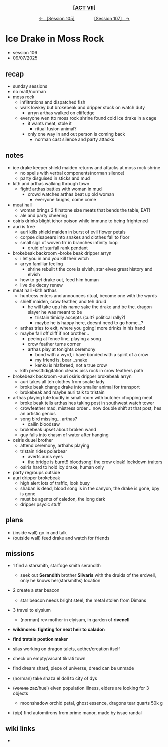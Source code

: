 
<div align="center">
  <h3 align="center"><a href="https://github.com/h-griffin/dnd-notes/blob/main/grimmhaus/act-VII" >[ACT VII]</a></h3>
  <p align="center">
    <a href="https://github.com/h-griffin/dnd-notes/blob/main/grimmhaus/act-VII/25-08-27.md" >&larr; &nbsp; [Session 105]</a>
    &nbsp;&nbsp;&nbsp;&nbsp;&nbsp;&nbsp;&nbsp;&nbsp;&nbsp;&nbsp;&nbsp;&nbsp;&nbsp;&nbsp;
    <a href="https://github.com/h-griffin/dnd-notes/blob/main/grimmhaus/act-VII/25-09-14.md" >[Session 107] &nbsp; &rarr;</a>
  </p>
</div>

# Ice Drake in Moss Rock
- session 106
- 09/07/2025

## recap
- sunday sessions
- no matt/norman
- moss rock
    - infiltrations and dispatched fish
    - walk lowkey but brokebeak and dripper stuck on watch duty
        - arryn arthas walked on cliffedge
    - everyone wen tto moss rock shrine found cold ice drake in a cage
        - it wants meat, stole it
            - ritual fusion animal?
        - only one way in and out person is coming back
            - norman cast silence and party attacks

## notes
- ice drake keeper shield maiden returns and attacks at moss rock shrine
    - no spells with verbal components(norman silence)
    - party disguised in sticks and mud
- kith and arthas walking through town
    - fight! arthas battles with woman in mud
        - crowd watches arthas beat up old woman
            - everyone laughs, come come
- meat hall
    - woman brings 2 flinstone size meats that bends the table, EAT!
    - ale and party cheering
- osiris drinks blight ichor poison while immune to being frightened
- auri is free
    - auri kills shield maiden in burst of evil flower petals
    - corpse disapears into snakes and clothes fall to floor
    - small sigil of woven trr in branches infinity loop
        - druid of starfall rank pendant
- brokebeak backroom -broke beak dripper arryn
    - i let you in and you kill their witch
    - arryn familiar feeling
        - shrine rebuilt t the core is elvish, star elves great history and elvish
    - how to get drake out, feed him human
    - live die decay renew
- meat hall -kith arthas
    - huntress enters and announces ritual, become one with the wyrds
    - shielf maiden, crow feather, and teh druid
        - he will take upu his name sake the drake and be the. dragon slayer he was meant to be
            - tristain timidly accepts  (cult? political rally?)
            - maybe he is happy here, doesnt need to go home...?
    - arthas tries to exit, where you going! more drinks in his hand
    - maybe fall off cliff if not brother...
        - peeing at fence line, playing a song
        - crow feather turns corner
        - arthas play at tonights ceremony
            - bond with a wyrd, i have bonded with a spirit of a crow
            - my friend is, bear ..snake
            - kenku is hlafbreed, not a true crow
    - kith pressttidigitation cleans piss rock in crow feathers path
- brokebeak backroom -auri osiris dripper brokebeak arryn
    - auri takes all teh clothes from snake lady
    - broke beak change drake into smaller animal for transport
    - brokebeak and maybe auri talk to tristain
- arthas playing lute loudly in small room with butcher chopping meat
    - broke beak tells arthas hes taking post in southwest watch tower
    - crowfeather mad, mistress order .. now double shift at that post, hes an artistic genius
    - song bird missing... arthas?
        - cailin bloodsaw
    - brokebeak upset about broken wand
    - guy falls into chasm of water after hanging
- osiris duuel brother
    - attend ceremony, arthahs playing
    - tristain rides polarbear
        - averts auris eyes
        - the bridge is burnt!! bloodsong! the crow cloak! lockdown traitors
    - osiris hard to hold icy drake, human only
- party regroups outside
- auri dripper brokebeak
    - high alert lots of traffic, look busy
    - shaban is dead, blood song is in the canyon, the drake is gone, bpy is gone
    - must be agents of caledon, the long dark
    - dripper psycic stuff

## plans
- (inside wall) go in and talk
- (outside wall) feed drake and watch for friends

## missions
- 1 find a starsmith, starfoge smith serandith
    - seek out **Serandith** brother **Silvaris** with the druids of the erdwell, only he knows her(starsmiths) location
- 2 create a star beacon
    - star beacon needs bright steel, the metal stolen from Dimans
- 3 travel to elysium
    - (norman) rev mother in elyisum, in garden of **rivenell**
- **wildmores: fighting for next heir to caladon**
- **find trstain postion maker**
- silas working on dragon talets, aether/creation itself

- check on empty/vacant tikrati town
- find dream shard, piece of universe, dread can be unmade
- (norman) take shaza el doll to city of dys
- (~~verana~~ zaz/huel) elven population illness, elders are looking for 3 objects
    - moonshadow orchid petal, ghost essence, dragons tear quarts 50k g
- (pip) find automitrons from prime manor, made by issac randal

## wiki links
-  
